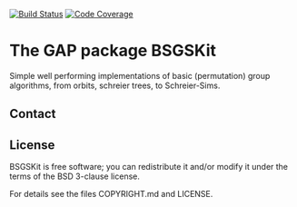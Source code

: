 [![Build Status](https://travis-ci.org/markuspf/BSGSKit.svg?branch=master)](https://travis-ci.org/markuspf/BSGSKit)
[![Code Coverage](https://codecov.io/github/markuspf/BSGSKit/coverage.svg?branch=master&token=)](https://codecov.io/gh/markuspf/BSGSKit)

# The GAP package BSGSKit

Simple well performing implementations of basic (permutation) group algorithms, from orbits, schreier trees, to Schreier-Sims.

## Contact


## License

BSGSKit is free software; you can redistribute it and/or modify it under the
terms of the BSD 3-clause license.

For details see the files COPYRIGHT.md and LICENSE.
